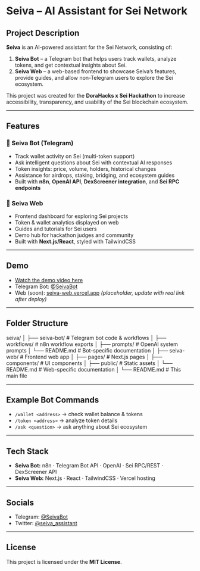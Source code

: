 # Seiva – AI Assistant for Sei Network

## Project Description
**Seiva** is an AI-powered assistant for the Sei Network, consisting of:
1. **Seiva Bot** – a Telegram bot that helps users track wallets, analyze tokens, and get contextual insights about Sei.
2. **Seiva Web** – a web-based frontend to showcase Seiva’s features, provide guides, and allow non-Telegram users to explore the Sei ecosystem.

This project was created for the **DoraHacks x Sei Hackathon** to increase accessibility, transparency, and usability of the Sei blockchain ecosystem.

---

## Features

### 🔹 Seiva Bot (Telegram)
- Track wallet activity on Sei (multi-token support)
- Ask intelligent questions about Sei with contextual AI responses
- Token insights: price, volume, holders, historical changes
- Assistance for airdrops, staking, bridging, and ecosystem guides
- Built with **n8n**, **OpenAI API**, **DexScreener integration**, and **Sei RPC endpoints**

### 🔹 Seiva Web
- Frontend dashboard for exploring Sei projects
- Token & wallet analytics displayed on web
- Guides and tutorials for Sei users
- Demo hub for hackathon judges and community
- Built with **Next.js/React**, styled with TailwindCSS

---

## Demo
- [Watch the demo video here](https://www.youtube.com/watch?v=AK440aOmV64)  
- Telegram Bot: [@SeivaBot](https://t.me/sei_vabot)  
- Web (soon): [seiva-web.vercel.app](https://seiva-web.vercel.app) *(placeholder, update with real link after deploy)*

---

## Folder Structure
seiva/
│
├── seiva-bot/ # Telegram bot code & workflows
│ ├── workflows/ # n8n workflow exports
│ ├── prompts/ # OpenAI system prompts
│ └── README.md # Bot-specific documentation
│
├── seiva-web/ # Frontend web app
│ ├── pages/ # Next.js pages
│ ├── components/ # UI components
│ ├── public/ # Static assets
│ └── README.md # Web-specific documentation
│
└── README.md # This main file

---

## Example Bot Commands
- `/wallet <address>` → check wallet balance & tokens  
- `/token <address>` → analyze token details  
- `/ask <question>` → ask anything about Sei ecosystem  

---

## Tech Stack
- **Seiva Bot:** n8n · Telegram Bot API · OpenAI · Sei RPC/REST · DexScreener API  
- **Seiva Web:** Next.js · React · TailwindCSS · Vercel hosting  

---

## Socials
- Telegram: [@SeivaBot](https://t.me/sei_vabot)  
- Twitter: [@seiva_assistant](https://x.com/seiva_assistant)  

---

## License
This project is licensed under the **MIT License**.
